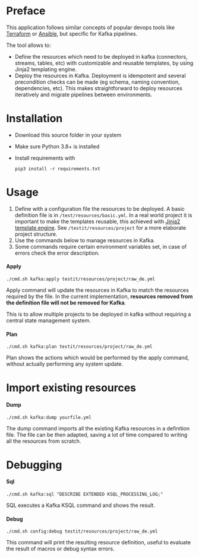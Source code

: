 # Preface

This application follows similar concepts of popular devops tools like [Terraform](https://www.terraform.io) or [Ansible](https://www.ansible.com), but specific for Kafka pipelines. 

The tool allows to: 

- Define the resources which need to be deployed in kafka (connectors, streams, tables, etc) with customizable and reusable templates, by using Jinja2 templating engine.
- Deploy the resources in Kafka. Deployment is idempotent and several precondition checks can be made (eg schema, naming convention, dependencies, etc). This makes straightforward to deploy resources iteratively and migrate pipelines between environments.

# Installation

- Download this source folder in your system
- Make sure Python 3.8+ is installed
- Install requirements with
  
  ```
  pip3 install -r requirements.txt
  ```

# Usage

1) Define with a configuration file the resources to be deployed. A basic definition file is in ```/test/resources/basic.yml```. In a real world project it is important to make the templates reusable, this achieved with [Jinja2 template engine](https://jinja2docs.readthedocs.io/en/stable). See ```/testit/resources/project``` for a more elaborate project structure. 
2) Use the commands below to manage resources in Kafka.
3) Some commands require certain environment variables set, in case of errors check the error description.

#### Apply

```
./cmd.sh kafka:apply testit/resources/project/raw_de.yml
```

Apply command will update the resources in Kafka to match the resources required by the file. In the current implementation, <b>resources removed from the definition file will not be removed for Kafka</b>. 

This is to allow multiple projects to be deployed in kafka without requiring a central state management system.

#### Plan

```
./cmd.sh kafka:plan testit/resources/project/raw_de.yml
```

Plan shows the actions which would be performed by the apply command, without actually performing any system update.

# Import existing resources

#### Dump

```
./cmd.sh kafka:dump yourfile.yml
```

The dump command imports all the existing Kafka resources in a definition file. The file can be then adapted, saving a lot of time compared to writing all the resources from scratch.

# Debugging

#### Sql

```
./cmd.sh kafka:sql "DESCRIBE EXTENDED KSQL_PROCESSING_LOG;"
```

SQL executes a Kafka KSQL command and shows the result.

#### Debug

```
./cmd.sh config:debug testit/resources/project/raw_de.yml
```

This command will print the resulting resource definition, useful to evaluate the result of macros or debug syntax errors.  